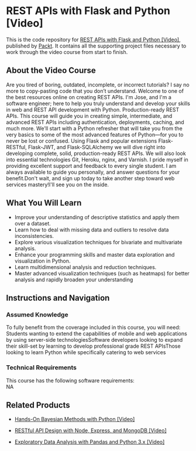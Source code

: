 


# REST APIs with Flask and Python [Video]
This is the code repository for [REST APIs with Flask and Python [Video]](https://www.packtpub.com/application-development/exploratory-data-analysis-pandas-and-python-3x-video?utm_source=github&utm_medium=repository&utm_campaign=9781789959116), published by [Packt](https://www.packtpub.com/?utm_source=github). It contains all the supporting project files necessary to work through the video course from start to finish.
## About the Video Course
Are you tired of boring, outdated, incomplete, or incorrect tutorials? I say no more to copy-pasting code that you don’t understand. Welcome to one of the best resources online on creating REST APIs. I'm Jose, and I'm a software engineer; here to help you truly understand and develop your skills in web and REST API development with Python. Production-ready REST APIs. This course will guide you in creating simple, intermediate, and advanced REST APIs including authentication, deployments, caching, and much more. We'll start with a Python refresher that will take you from the very basics to some of the most advanced features of Python—for you to never be lost or confused. Using Flask and popular extensions Flask-RESTful, Flask-JWT, and Flask-SQLAlchemy we will dive right into developing complete, solid, production-ready REST APIs. We will also look into essential technologies Git, Heroku, nginx, and Varnish. I pride myself in providing excellent support and feedback to every single student. I am always available to guide you personally, and answer questions for your benefit.Don't wait, and sign up today to take another step toward web services mastery!I'll see you on the inside.

<H2>What You Will Learn</H2>
<DIV class=book-info-will-learn-text>
<UL>
<LI><SPAN style="BACKGROUND-COLOR: transparent">Improve your understanding of descriptive statistics and apply them over a dataset.</SPAN> 
<LI><SPAN style="BACKGROUND-COLOR: transparent">Learn how to deal with missing data and outliers to resolve data inconsistencies.</SPAN> 
<LI><SPAN style="BACKGROUND-COLOR: transparent">Explore various visualization techniques for bivariate and multivariate analysis.</SPAN> 
<LI><SPAN style="BACKGROUND-COLOR: transparent">Enhance your programming skills and master data exploration and visualization in Python.</SPAN> 
<LI><SPAN style="BACKGROUND-COLOR: transparent">Learn multidimensional analysis and reduction techniques.</SPAN> 
<LI><SPAN style="BACKGROUND-COLOR: transparent">Master advanced visualization techniques (such as heatmaps) for better analysis and rapidly broaden your understanding</SPAN> </LI></UL></DIV>

## Instructions and Navigation
### Assumed Knowledge
To fully benefit from the coverage included in this course, you will need:<br/>
Students wanting to extend the capabilities of mobile and web applications by using server-side technologiesSoftware developers looking to expand their skill-set by learning to develop professional grade REST APIsThose looking to learn Python while specifically catering to web services
### Technical Requirements
This course has the following software requirements:<br/>
NA

## Related Products
* [Hands-On Bayesian Methods with Python [Video]](https://www.packtpub.com/application-development/exploratory-data-analysis-pandas-and-python-3x-video?utm_source=github&utm_medium=repository&utm_campaign=9781789959116)

* [RESTful API Design with Node, Express, and MongoDB [Video]](https://www.packtpub.com/application-development/exploratory-data-analysis-pandas-and-python-3x-video?utm_source=github&utm_medium=repository&utm_campaign=9781789959116)

* [Exploratory Data Analysis with Pandas and Python 3.x [Video]](https://www.packtpub.com/application-development/exploratory-data-analysis-pandas-and-python-3x-video?utm_source=github&utm_medium=repository&utm_campaign=9781789959116)

